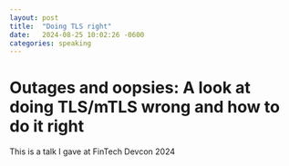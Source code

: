 ```yaml
---
layout: post
title:  "Doing TLS right"
date:   2024-08-25 10:02:26 -0600
categories: speaking
---
```


# Outages and oopsies: A look at doing TLS/mTLS wrong and how to do it right

This is a talk I gave at FinTech Devcon 2024

<script src="//fast.wistia.com/embed/medias/gmwg9g412y.jsonp" async></script> 
<script src="//fast.wistia.com/assets/external/E-v1.js" async></script>
<div class="playerColor=26CB96 popover=true wistia_embed wistia_async_t2e4y6td8e wistia_embed_initialized" style="height:349px;width:620px">&nbsp;</div>